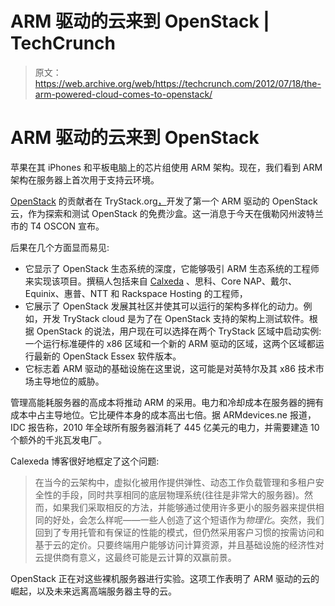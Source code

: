 # ARM 驱动的云来到 OpenStack | TechCrunch

> 原文：<https://web.archive.org/web/https://techcrunch.com/2012/07/18/the-arm-powered-cloud-comes-to-openstack/>

# ARM 驱动的云来到 OpenStack

苹果在其 iPhones 和平板电脑上的芯片组使用 ARM 架构。现在，我们看到 ARM 架构在服务器上首次用于支持云环境。

[OpenStack](https://web.archive.org/web/20230328231634/http://openstack.org/) 的贡献者在 TryStack.org[，](https://web.archive.org/web/20230328231634/https://trystack.org/)开发了第一个 ARM 驱动的 OpenStack 云，作为探索和测试 OpenStack 的免费沙盒。这一消息于今天在俄勒冈州波特兰市的 T4 OSCON 宣布。

后果在几个方面显而易见:

*   它显示了 OpenStack 生态系统的深度，它能够吸引 ARM 生态系统的工程师来实现该项目。撰稿人包括来自 [Calxeda](https://web.archive.org/web/20230328231634/http://www.calxeda.com/) 、思科、Core NAP、戴尔、Equinix、惠普、NTT 和 Rackspace Hosting 的工程师，
*   它展示了 OpenStack 发展其社区并使其可以运行的架构多样化的动力。例如，开发 TryStack cloud 是为了在 OpenStack 支持的架构上测试软件。根据 OpenStack 的说法，用户现在可以选择在两个 TryStack 区域中启动实例:一个运行标准硬件的 x86 区域和一个新的 ARM 驱动的区域，这两个区域都运行最新的 OpenStack Essex 软件版本。
*   它标志着 ARM 驱动的基础设施在这里说，这可能是对英特尔及其 x86 技术市场主导地位的威胁。

管理高能耗服务器的高成本将推动 ARM 的采用。电力和冷却成本在服务器的拥有成本中占主导地位。它比硬件本身的成本高出七倍。据 ARMdevices.ne 报道，IDC 报告称，2010 年全球所有服务器消耗了 445 亿美元的电力，并需要建造 10 个额外的千兆瓦发电厂。

Calexeda 博客很好地框定了这个问题:

> 在当今的云架构中，虚拟化被用作提供弹性、动态工作负载管理和多租户安全性的手段，同时共享相同的底层物理系统(往往是非常大的服务器)。然而，如果我们采取相反的方法，并能够通过使用许多更小的服务器来提供相同的好处，会怎么样呢——一些人创造了这个短语作为*物理化*。突然，我们回到了专用托管和有保证的性能的模式，但仍然采用客户习惯的按需访问和基于云的定价。只要终端用户能够访问计算资源，并且基础设施的经济性对云提供商有意义，这最终可能是云计算的双赢前景。

OpenStack 正在对这些裸机服务器进行实验。这项工作表明了 ARM 驱动的云的崛起，以及未来远离高端服务器主导的云。